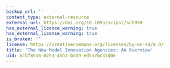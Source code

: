 ```yaml
---
backup_url: ''
content_type: external-resource
external_url: https://doi.org/10.1093/scipol/sct059
has_external_licence_warning: true
has_external_license_warning: true
is_broken: ''
license: https://creativecommons.org/licenses/by-nc-sa/4.0/
title: 'The New Model Innovation Agencies: An Overview'
uid: 6cbf89a6-07e3-45b3-b3d9-ed5a7bc37d0e
---
```

